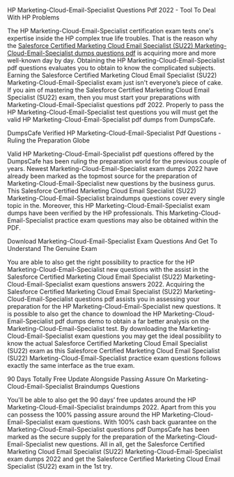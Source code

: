 HP Marketing-Cloud-Email-Specialist Questions Pdf 2022 - Tool To Deal With HP Problems 

The HP Marketing-Cloud-Email-Specialist certification exam tests one's expertise inside the HP complex true life troubles. That is the reason why the [Salesforce Certified Marketing Cloud Email Specialist (SU22) Marketing-Cloud-Email-Specialist dumps questions pdf](https://www.dumpscafe.com/Braindumps-Marketing-Cloud-Email-Specialist.html) is acquiring more and more well-known day by day. Obtaining the HP Marketing-Cloud-Email-Specialist pdf questions evaluates you to obtain to know the complicated subjects. Earning the Salesforce Certified Marketing Cloud Email Specialist (SU22) Marketing-Cloud-Email-Specialist exam just isn't everyone’s piece of cake. If you aim of mastering the Salesforce Certified Marketing Cloud Email Specialist (SU22) exam, then you must start your preparations with Marketing-Cloud-Email-Specialist questions pdf 2022. Properly to pass the HP Marketing-Cloud-Email-Specialist test questions you will must get the valid HP Marketing-Cloud-Email-Specialist pdf dumps from DumpsCafe.

DumpsCafe Verified HP Marketing-Cloud-Email-Specialist Pdf Questions - Ruling the Preparation Globe

Valid HP Marketing-Cloud-Email-Specialist pdf questions offered by the DumpsCafe has been ruling the preparation world for the previous couple of years. Newest Marketing-Cloud-Email-Specialist exam dumps 2022 have already been marked as the topmost source for the preparation of Marketing-Cloud-Email-Specialist new questions by the business gurus. This Salesforce Certified Marketing Cloud Email Specialist (SU22) Marketing-Cloud-Email-Specialist braindumps questions cover every single topic in the. Moreover, this HP Marketing-Cloud-Email-Specialist exam dumps have been verified by the HP professionals. This Marketing-Cloud-Email-Specialist practice exam questions may also be obtained within the PDF.

Download Marketing-Cloud-Email-Specialist Exam Questions And Get To Understand The Genuine Exam

You are able to also get the right possibility to practice for the HP Marketing-Cloud-Email-Specialist new questions with the assist in the Salesforce Certified Marketing Cloud Email Specialist (SU22) Marketing-Cloud-Email-Specialist exam questions answers 2022. Acquiring the Salesforce Certified Marketing Cloud Email Specialist (SU22) Marketing-Cloud-Email-Specialist questions pdf assists you in assessing your preparation for the HP Marketing-Cloud-Email-Specialist new questions. It is possible to also get the chance to download the HP Marketing-Cloud-Email-Specialist pdf dumps demo to obtain a far better analysis on the Marketing-Cloud-Email-Specialist test. By downloading the Marketing-Cloud-Email-Specialist exam questions you may get the ideal possibility to know the actual Salesforce Certified Marketing Cloud Email Specialist (SU22) exam as this Salesforce Certified Marketing Cloud Email Specialist (SU22) Marketing-Cloud-Email-Specialist practice exam questions follows exactly the same interface as the true exam.

90 Days Totally Free Update Alongside Passing Assure On Marketing-Cloud-Email-Specialist Braindumps Questions

You'll be able to also get the 90 days’ free updates around the HP Marketing-Cloud-Email-Specialist braindumps 2022. Apart from this you can possess the 100% passing assure around the HP Marketing-Cloud-Email-Specialist exam questions. With 100% cash back guarantee on the Marketing-Cloud-Email-Specialist questions pdf DumpsCafe has been marked as the secure supply for the preparation of the Marketing-Cloud-Email-Specialist new questions. All in all, get the Salesforce Certified Marketing Cloud Email Specialist (SU22) Marketing-Cloud-Email-Specialist exam dumps 2022 and get the Salesforce Certified Marketing Cloud Email Specialist (SU22) exam in the 1st try.

